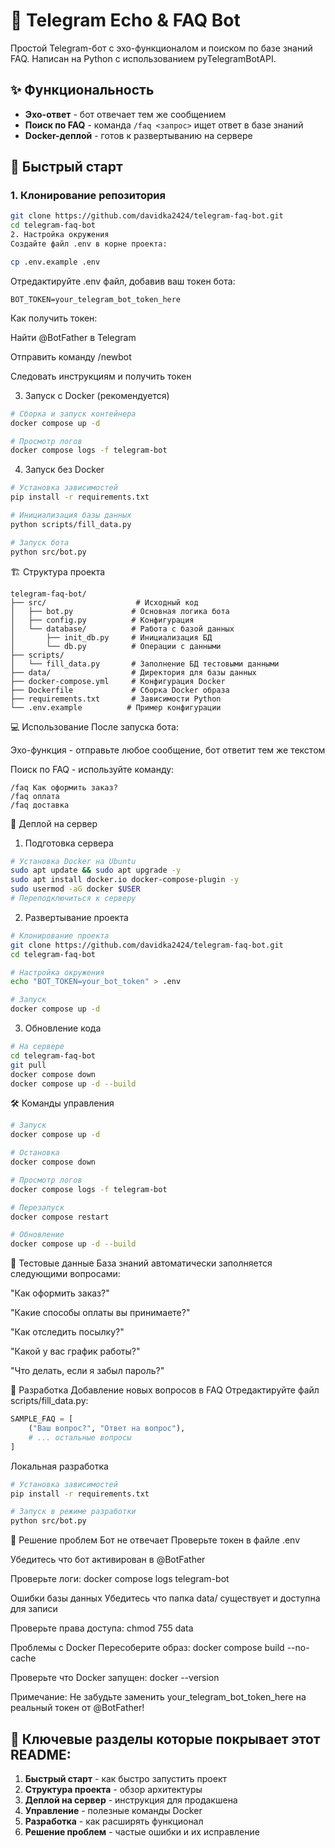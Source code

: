 # 🤖 Telegram Echo & FAQ Bot

Простой Telegram-бот с эхо-функционалом и поиском по базе знаний FAQ. Написан на Python с использованием pyTelegramBotAPI.

## ✨ Функциональность

- **Эхо-ответ** - бот отвечает тем же сообщением
- **Поиск по FAQ** - команда `/faq <запрос>` ищет ответ в базе знаний
- **Docker-деплой** - готов к развертыванию на сервере

## 🚀 Быстрый старт

### 1. Клонирование репозитория

```bash
git clone https://github.com/davidka2424/telegram-faq-bot.git
cd telegram-faq-bot
2. Настройка окружения
Создайте файл .env в корне проекта:
```
```bash
cp .env.example .env
```
Отредактируйте .env файл, добавив ваш токен бота:
```
BOT_TOKEN=your_telegram_bot_token_here
```
Как получить токен:

Найти @BotFather в Telegram

Отправить команду /newbot

Следовать инструкциям и получить токен

3. Запуск с Docker (рекомендуется)
```bash
# Сборка и запуск контейнера
docker compose up -d

# Просмотр логов
docker compose logs -f telegram-bot
```
4. Запуск без Docker
```bash
# Установка зависимостей
pip install -r requirements.txt

# Инициализация базы данных
python scripts/fill_data.py

# Запуск бота
python src/bot.py
```
🏗 Структура проекта
```text
telegram-faq-bot/
├── src/                    # Исходный код
│   ├── bot.py             # Основная логика бота
│   ├── config.py          # Конфигурация
│   └── database/          # Работа с базой данных
│       ├── init_db.py     # Инициализация БД
│       └── db.py          # Операции с данными
├── scripts/
│   └── fill_data.py       # Заполнение БД тестовыми данными
├── data/                  # Директория для базы данных
├── docker-compose.yml     # Конфигурация Docker
├── Dockerfile             # Сборка Docker образа
├── requirements.txt       # Зависимости Python
└── .env.example          # Пример конфигурации
```
💻 Использование
После запуска бота:

Эхо-функция - отправьте любое сообщение, бот ответит тем же текстом

Поиск по FAQ - используйте команду:

```text
/faq Как оформить заказ?
/faq оплата
/faq доставка
```
🐳 Деплой на сервер
1. Подготовка сервера
```bash
# Установка Docker на Ubuntu
sudo apt update && sudo apt upgrade -y
sudo apt install docker.io docker-compose-plugin -y
sudo usermod -aG docker $USER
# Переподключиться к серверу
```
2. Развертывание проекта
```bash
# Клонирование проекта
git clone https://github.com/davidka2424/telegram-faq-bot.git
cd telegram-faq-bot

# Настройка окружения
echo "BOT_TOKEN=your_bot_token" > .env

# Запуск
docker compose up -d
```
3. Обновление кода
```bash
# На сервере
cd telegram-faq-bot
git pull
docker compose down
docker compose up -d --build
```
🛠 Команды управления
```bash
# Запуск
docker compose up -d

# Остановка
docker compose down

# Просмотр логов
docker compose logs -f telegram-bot

# Перезапуск
docker compose restart

# Обновление
docker compose up -d --build
```
📝 Тестовые данные
База знаний автоматически заполняется следующими вопросами:

"Как оформить заказ?"

"Какие способы оплаты вы принимаете?"

"Как отследить посылку?"

"Какой у вас график работы?"

"Что делать, если я забыл пароль?"

🔧 Разработка
Добавление новых вопросов в FAQ
Отредактируйте файл scripts/fill_data.py:

```python
SAMPLE_FAQ = [
    ("Ваш вопрос?", "Ответ на вопрос"),
    # ... остальные вопросы
]
```
Локальная разработка
```bash
# Установка зависимостей
pip install -r requirements.txt

# Запуск в режиме разработки
python src/bot.py
```
🐛 Решение проблем
Бот не отвечает
Проверьте токен в файле .env

Убедитесь что бот активирован в @BotFather

Проверьте логи: docker compose logs telegram-bot

Ошибки базы данных
Убедитесь что папка data/ существует и доступна для записи

Проверьте права доступа: chmod 755 data

Проблемы с Docker
Пересоберите образ: docker compose build --no-cache

Проверьте что Docker запущен: docker --version


Примечание: Не забудьте заменить your_telegram_bot_token_here на реальный токен от @BotFather!


## 🎯 **Ключевые разделы которые покрывает этот README:**

1. **Быстрый старт** - как быстро запустить проект
2. **Структура проекта** - обзор архитектуры  
3. **Деплой на сервер** - инструкция для продакшена
4. **Управление** - полезные команды Docker
5. **Разработка** - как расширять функционал
6. **Решение проблем** - частые ошибки и их исправление


